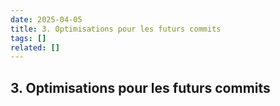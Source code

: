 ```yaml
---
date: 2025-04-05
title: 3. Optimisations pour les futurs commits
tags: []
related: []
---
```


## 3. Optimisations pour les futurs commits

###

